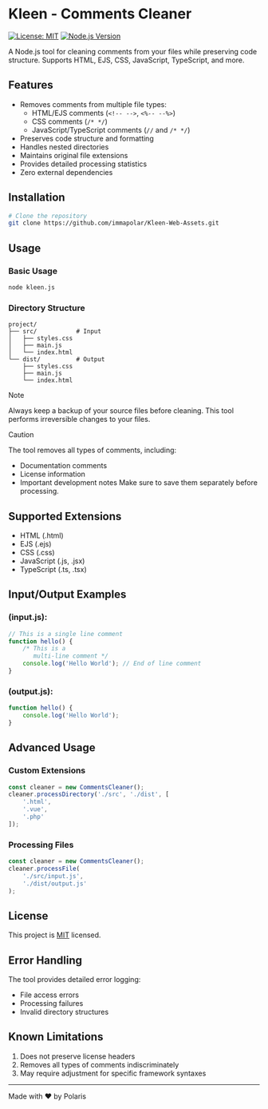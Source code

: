 # Kleen - Comments Cleaner

[![License: MIT](https://img.shields.io/badge/License-MIT-yellow.svg)](https://opensource.org/licenses/MIT)
[![Node.js Version](https://img.shields.io/badge/node-%3E%3D14.0.0-brightgreen)](https://nodejs.org)

A Node.js tool for cleaning comments from your files while preserving code structure. Supports HTML, EJS, CSS, JavaScript, TypeScript, and more.

## Features

- Removes comments from multiple file types:
  - HTML/EJS comments (`<!-- -->`, `<%-- --%>`)
  - CSS comments (`/* */`)
  - JavaScript/TypeScript comments (`//` and `/* */`)
- Preserves code structure and formatting
- Handles nested directories
- Maintains original file extensions
- Provides detailed processing statistics
- Zero external dependencies

## Installation

```bash
# Clone the repository
git clone https://github.com/immapolar/Kleen-Web-Assets.git
```

## Usage

### Basic Usage

```bash
node kleen.js
```

### Directory Structure

```
project/
├── src/           # Input
│   ├── styles.css
│   ├── main.js
│   └── index.html
└── dist/          # Output
    ├── styles.css
    ├── main.js
    └── index.html
```

> [!NOTE]  
> Always keep a backup of your source files before cleaning. This tool performs irreversible changes to your files.

> [!CAUTION]
> The tool removes all types of comments, including:
> - Documentation comments
> - License information
> - Important development notes
> Make sure to save them separately before processing.

## Supported Extensions

- HTML (.html)
- EJS (.ejs)
- CSS (.css)
- JavaScript (.js, .jsx)
- TypeScript (.ts, .tsx)

## Input/Output Examples

### (input.js):
```javascript
// This is a single line comment
function hello() {
    /* This is a
       multi-line comment */
    console.log('Hello World'); // End of line comment
}
```

### (output.js):
```javascript
function hello() {
    console.log('Hello World');
}
```

## Advanced Usage

### Custom Extensions
```javascript
const cleaner = new CommentsCleaner();
cleaner.processDirectory('./src', './dist', [
    '.html',
    '.vue',
    '.php'
]);
```

### Processing Files
```javascript
const cleaner = new CommentsCleaner();
cleaner.processFile(
    './src/input.js',
    './dist/output.js'
);
```

## License

This project is [MIT](https://opensource.org/licenses/MIT) licensed.

## Error Handling

The tool provides detailed error logging:
- File access errors
- Processing failures
- Invalid directory structures

## Known Limitations

1. Does not preserve license headers
2. Removes all types of comments indiscriminately
3. May require adjustment for specific framework syntaxes

---

Made with ❤️ by Polaris
